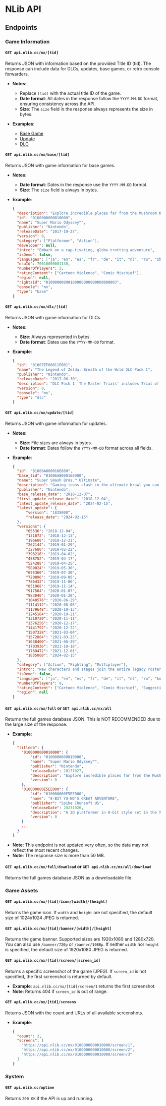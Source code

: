 # NLib API


## Endpoints

### Game Information

#### `GET api.nlib.cc/nx/[tid]`
Returns JSON with information based on the provided Title ID (tid). The response can include data for DLCs, updates, base games, or retro console forwarders.

- **Notes**:
  - Replace `[tid]` with the actual title ID of the game.
  - **Date format**: All dates in the response follow the `YYYY-MM-DD` format, ensuring consistency across the API.
  - **Size**: The `size` field in the response always represents the size in bytes.

- **Examples**:
  - [Base Game](#get-apinlibccnxbasetid)
  - [Update](#get-apinlibccnxupdatetid)
  - [DLC](#get-apinlibccnxdlctid)

#### `GET api.nlib.cc/nx/base/[tid]`
Returns JSON with game information for base games.

- **Notes**:
  - **Date format**: Dates in the response use the `YYYY-MM-DD` format.
  - **Size**: The `size` field is always in bytes.

- **Example**:
    ```json
    {
      "description": "Explore incredible places far from the Mushroom Kingdom as you join Mario and his new ally Cappy on a massive, globe-trotting 3D adventure. Use amazing new abilities—like the power to capture and control objects, animals, and enemies—to collect Power Moons so you can power up the Odyssey airship and save Princess Peach from Bowser’s wedding plans!\n\nThanks to heroic, hat-shaped Cappy, Mario’s got new moves that’ll make you rethink his traditional run-and-jump gameplay—like cap jump, cap throw, and capture. Use captured cohorts such as enemies, objects, and animals to progress through the game and uncover loads of hidden collectibles. And if you feel like playing with a friend, just pass them a Joy-Con™ controller! Player 1 controls Mario while Player 2 controls Cappy. This sandbox-style 3D Mario adventure—the first since 1996’s beloved Super Mario 64™ and 2002’s Nintendo GameCube™ classic Super Mario Sunshine™—is packed with secrets and surprises, plus exciting new kingdoms to explore.",
      "id": "0100000000010000",
      "name": "Super Mario Odyssey™",
      "publisher": "Nintendo",
      "releaseDate": "2017-10-27",
      "version": 0,
      "category": ["Platformer", "Action"],
      "developer": null,
      "intro": "Embark on a cap-tivating, globe-trotting adventure",
      "isDemo": false,
      "languages": ["ja", "en", "es", "fr", "de", "it", "nl", "ru", "zh", "zh"],
      "nsuId": 70010000001130,
      "numberOfPlayers": 2,
      "ratingContent": ["Cartoon Violence", "Comic Mischief"],
      "region": null,
      "rightsId": "01000000000100000000000000000003",
      "console": "nx",
      "type": "base"
    }
    ```

#### `GET api.nlib.cc/nx/dlc/[tid]`
Returns JSON with game information for DLCs.

- **Notes**:
  - **Size**: Always represented in bytes.
  - **Date format**: Dates use the `YYYY-MM-DD` format.

- **Example**:
    ```json
    {
      "id": "01007EF00011F001",
      "name": "The Legend of Zelda: Breath of the Wild DLC Pack 1",
      "publisher": "Nintendo",
      "releaseDate": "2017-06-30",
      "description": "DLC Pack 1 'The Master Trials' includes Trial of the Sword, Hero's Path Mode, Master Mode, Travel Medallion, 8 clothing items honoring the legacy of The Legend of Zelda series, and Korok Mask.",
      "version": 0,
      "console": "nx",
      "type": "dlc"
    }
    ```

#### `GET api.nlib.cc/nx/update/[tid]`
Returns JSON with game information for updates.

- **Notes**:
  - **Size**: File sizes are always in bytes.
  - **Date format**: Dates follow the `YYYY-MM-DD` format across all fields.

- **Example**:
    ```json
    {
      "id": "01006A800016E800",
      "base_tid": "01006A800016E000",
      "name": "Super Smash Bros.™ Ultimate",
      "description": "Gaming icons clash in the ultimate brawl you can play anytime, anywhere! Smash rivals off the stage as new characters Simon Belmont and King K. Rool join Inkling, Ridley, and every fighter in Super Smash Bros. history. Enjoy enhanced speed and combat at new stages based on the Castlevania series, Super Mario Odyssey, and more!\n\nHaving trouble choosing a stage? Then select the Stage Morph option to transform one stage into another while battling—a series first! Plus, new echo fighters Dark Samus, Richter Belmont, and Chrom join the battle. Whether you play locally or online, savor the faster combat, new attacks, and new defensive options, like a perfect shield. Jam out to 900 different music compositions and go 1-on-1 with a friend, hold a 4-player free-for-all, kick it up to 8-player battles and more! Feel free to bust out your GameCube controllers—legendary couch competitions await—or play together anytime, anywhere!",
      "publisher": "Nintendo",
      "base_release_date": "2018-12-07",
      "first_update_release_date": "2018-12-04",
      "latest_update_release_date": "2024-02-15",
      "latest_update": {
          "version": "1835008",
          "release_date": "2024-02-15"
      },
      "versions": {
          "65536": "2018-12-04",
          "131072": "2018-12-13",
          "196608": "2018-12-21",
          "262144": "2019-01-29",
          "327680": "2019-02-22",
          "393216": "2019-04-02",
          "458752": "2019-04-17",
          "524288": "2019-04-25",
          "589824": "2019-05-30",
          "655360": "2019-07-30",
          "720896": "2019-09-05",
          "786432": "2019-11-06",
          "851968": "2019-11-14",
          "917504": "2020-01-07",
          "983040": "2020-01-28",
          "1048576": "2020-06-29",
          "1114112": "2020-08-05",
          "1179648": "2020-10-13",
          "1245184": "2020-10-21",
          "1310720": "2020-11-11",
          "1376256": "2020-12-17",
          "1441792": "2020-12-22",
          "1507328": "2021-03-04",
          "1572864": "2021-03-23",
          "1638400": "2021-06-29",
          "1703936": "2021-10-18",
          "1769472": "2021-12-01",
          "1835008": "2024-02-15"
      },
      "category": ["Action", "Fighting", "Multiplayer"],
      "intro": "New characters and stages join the entire legacy roster!\n",
      "isDemo": false,
      "languages": ["ja", "en", "es", "fr", "de", "it", "nl", "ru", "ko", "zh", "zh"],
      "numberOfPlayers": 8,
      "ratingContent": ["Cartoon Violence", "Comic Mischief", "Suggestive Themes", "Users Interact", "In-Game Purchases"],
      "region": null
    }
    ```

#### `GET api.nlib.cc/nx/full` or `GET api.nlib.cc/nx/all`
Returns the full games database JSON. This is NOT RECOMMENDED due to the large size of the response.

- **Example**:
    ```json
    {
      "titledb": {
        "0100000000010000": {
            "id": "0100000000010000",
            "name": "Super Mario Odyssey™",
            "publisher": "Nintendo",
            "releaseDate": 20171027,
            "description": "Explore incredible places far from the Mushroom Kingdom as you join Mario and his new ally Cappy on a massive, globe-trotting 3D adventure.",
            "version": 0
        },
        "010000000E5EE000": {
            "id": "010000000E5EE000",
            "name": "8-BIT YU-NO'S GREAT ADVENTURE",
            "publisher": "Spike Chunsoft US",
            "releaseDate": 20231026,
            "description": "A 2D platformer in 8-bit style set in the YU-NO universe. Play as Yu-No as she fights and dodges monsters in a fantasy world.",
            "version": 0
        }
        ...
      }
    }
    ```
- **Note**: This endpoint is not updated very often, so the data may not reflect the most recent changes.
- **Note**: The response size is more than 50 MB. 

#### `GET api.nlib.cc/nx/full/download` or `GET api.nlib.cc/nx/all/download`
Returns the full games database JSON as a downloadable file.

### Game Assets

#### `GET api.nlib.cc/nx/[tid]/icon/[width]/[height]`
Returns the game icon. If `width` and `height` are not specified, the default size of 1024x1024 JPEG is returned.

#### `GET api.nlib.cc/nx/[tid]/banner/[width]/[height]`
Returns the game banner. Supported sizes are 1920x1080 and 1280x720. You can also use `/banner/720p` or `/banner/1080p`. If neither `width` nor `height` is specified, the default size of 1920x1080 JPEG is returned.

#### `GET api.nlib.cc/nx/[tid]/screen/[screen_id]`
Returns a specific screenshot of the game (JPEG). If `screen_id` is not specified, the first screenshot is returned by default.

- **Example**: `api.nlib.cc/nx/[tid]/screen/1` returns the first screenshot.
- **Note**: Returns 404 if `screen_id` is out of range.

#### `GET api.nlib.cc/nx/[tid]/screens`
Returns JSON with the count and URLs of all available screenshots.

- **Example**:
    ```json
    {
      "count": 3,
      "screens": [
        "https://api.nlib.cc/nx/0100000000010000/screen/1",
        "https://api.nlib.cc/nx/0100000000010000/screen/2",
        "https://api.nlib.cc/nx/0100000000010000/screen/3"
      ]
    }
    ```

### System

#### `GET api.nlib.cc/uptime`
Returns `200 OK` if the API is up and running.
